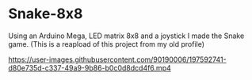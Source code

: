 # Snake-8x8
Using an Arduino Mega, LED matrix 8x8 and a joystick I made the Snake game. (This is a reapload of this project from my old profile)

https://user-images.githubusercontent.com/90190006/197592741-d80e735d-c337-49a9-9b86-b0c0d8dcd4f6.mp4

